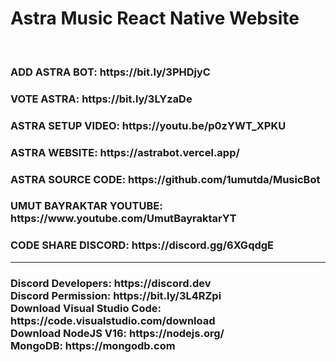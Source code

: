# Astra Music React Native Website
<br>
<h3>ADD ASTRA BOT: https://bit.ly/3PHDjyC</h3>
<h3>VOTE ASTRA: https://bit.ly/3LYzaDe</h3>
<h3>ASTRA SETUP VIDEO: https://youtu.be/p0zYWT_XPKU</h3>
<h3>ASTRA WEBSITE: https://astrabot.vercel.app/</h3>
<h3>ASTRA SOURCE CODE: https://github.com/1umutda/MusicBot</h3>
<h3>UMUT BAYRAKTAR YOUTUBE: https://www.youtube.com/UmutBayraktarYT</h3>
<h3>CODE SHARE DISCORD: https://discord.gg/6XGqdgE</h3>
<hr>
<h3>
Discord Developers: https://discord.dev<br>
Discord Permission: https://bit.ly/3L4RZpi<br>
Download Visual Studio Code: https://code.visualstudio.com/download<br>
Download NodeJS V16: https://nodejs.org/<br>
MongoDB: https://mongodb.com
</h3>
